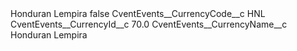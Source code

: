 <?xml version="1.0" encoding="UTF-8"?>
<CustomMetadata xmlns="http://soap.sforce.com/2006/04/metadata" xmlns:xsi="http://www.w3.org/2001/XMLSchema-instance" xmlns:xsd="http://www.w3.org/2001/XMLSchema">
    <label>Honduran Lempira</label>
    <protected>false</protected>
    <values>
        <field>CventEvents__CurrencyCode__c</field>
        <value xsi:type="xsd:string">HNL</value>
    </values>
    <values>
        <field>CventEvents__CurrencyId__c</field>
        <value xsi:type="xsd:double">70.0</value>
    </values>
    <values>
        <field>CventEvents__CurrencyName__c</field>
        <value xsi:type="xsd:string">Honduran Lempira</value>
    </values>
</CustomMetadata>
